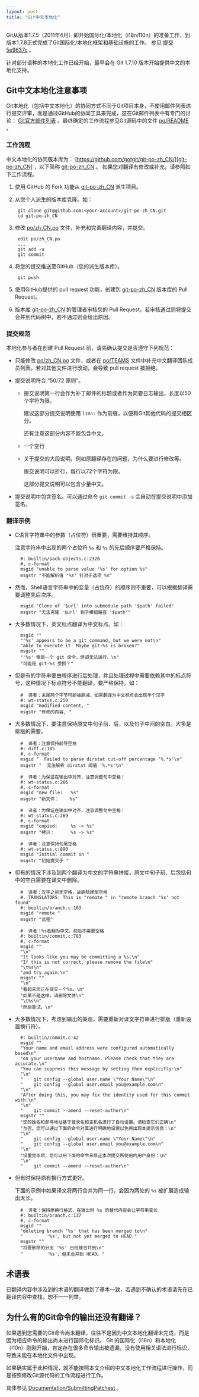 ```yaml
---
layout: post
title: "Git中文本地化"
---
```


Git从版本1.7.5（2011年4月）即开始国际化/本地化（i18n/l10n）的准备工作，到版本1.7.8正式完成了Git国际化/本地化框架和基础设施的工作。
参见 [提交 5e9637c](https://github.com/git/git/commit/5e9637c629702e3d41ad01d95956d1835d7338e0) 。

针对部分语种的本地化工作已经开始，最早会在 Git 1.7.10 版本开始提供中文的本地化支持。

## Git中文本地化注意事项 ##

Git本地化（包括中文本地化）的协同方式不同于Git项目本身，不使用邮件列表进行提交评审，而是通过GitHub的协同工具来完成，这在Git邮件列表中有专门的讨论： [Git官方邮件列表](http://article.gmane.org/gmane.comp.version-control.git/189584) 。最终确定的工作流程参见Git源码中的文件 [po/README](https://github.com/git/git/blob/master/po/README) 。

### 工作流程 ###

中文本地化的协同版本库为： [https://github.com/gotgit/git-po-zh_CN/][git-po-zh_CN] ，以下简称 [git-po-zh_CN] 。
如果您对翻译有修改或补充，请参照如下工作流程。

1. 使用 GitHub 的 Fork 功能从 [git-po-zh_CN] 派生项目。

2. 从您个人派生的版本库克隆。如：

        git clone git@github.com:<your-account>/git-po-zh_CN.git
        cd git-po-zh_CN

3. 修改 [po/zh_CN.po] 文件，补充和完善翻译内容，并提交。

        edit po/zh_CN.po
        ...
        git add -u
        git commit

4. 将您的提交推送至GitHub（您的派生版本库）。

        git push

5. 使用GitHub提供的 pull request 功能，创建到 [git-po-zh_CN] 版本库的 Pull Request。

6. 版本库 [git-po-zh_CN] 的管理者审核您的 Pull Request，若审核通过则将提交合并到代码树中，若不通过则会给出原因。

### 提交规范 ###

本地化参与者在创建 Pull Request 前，请先确认提交是否遵守下列规范：

* 只能修改 [po/zh_CN.po] 文件，或者在 [po/TEAMS] 文件中补充中文翻译团队成员列表。若对其他文件进行改动，会导致 pull request 被拒绝。

* 提交说明符合 “50/72 原则”。

  - 提交说明第一行会作为补丁邮件的标题或者作为简要日志输出，长度以50个字符为限。

    建议这部分提交说明使用 `l10n:` 作为前缀，以便和Git其他代码的提交相区分。

    还有注意这部分内容不能包含中文。
 
  - 一个空行

  - 关于提交的大段说明，例如原翻译存在的问题，为什么要进行修改等。
  
    提交说明可以折行，每行以72个字符为限。
    
    这部分提交说明可以包含少量中文。


* 提交说明中包含签名。可以通过命令 `git commit -s` 会自动在提交说明中添加签名。

### 翻译示例 ###

* C语言字符串中的参数（占位符）很重要，需要维持其顺序。

  注意字符串中出现的两个占位符 `%s` 和 `%s` 的先后顺序要严格保持。

        #: builtin/pack-objects.c:2326
        #, c-format
        msgid "unable to parse value '%s' for option %s"
        msgstr "不能解析值 '%s' 针对于选项 %s"

* 然而，Shell语言字符串中的变量（占位符）的顺序则不重要，可以根据翻译需要调整先后次序。

        msgid "Clone of '$url' into submodule path '$path' failed"
        msgstr "无法克隆 '$url' 到子模组路径 '$path'"

* 大多数情况下，英文标点翻译为中文标点。如：

        msgid ""
        "'%s' appears to be a git command, but we were not\n"
        "able to execute it. Maybe git-%s is broken?"
        msgstr ""
        "'%s' 像是一个 git 命令，但却无法运行。\n"
        "可能是 git-%s 受损？"

* 但是有的字符串要由程序进行后处理，并且处理过程中需要依赖其中的标点符号，这种情况下标点符号不能翻译，要严格保持。如：

        #  译者：末尾两个字节可能被删减，如果翻译为中文标点会出现半个汉字
        #: wt-status.c:250
        msgid "modified content, "
        msgstr "修改的内容, "

* 大多数情况下，要注意保持原文中句子前、后，以及句子中间的空白。大多是排版的需要。

        #  译者：注意保持前导空格
        #: diff.c:105
        #, c-format
        msgid "  Failed to parse dirstat cut-off percentage '%.*s'\n"
        msgstr "  无法解析 dirstat 阈值 '%.*s'\n"

        #  译者：为保证在输出中对齐，注意调整句中空格！
        #: wt-status.c:266
        #, c-format
        msgid "new file:   %s"
        msgstr "新文件：    %s"

        #  译者：为保证在输出中对齐，注意调整句中空格！
        #: wt-status.c:269
        #, c-format
        msgid "copied:     %s -> %s"
        msgstr "拷贝：      %s -> %s"

        #  译者：注意保持句尾空格
        #: wt-status.c:890
        msgid "Initial commit on "
        msgstr "初始提交于 "

* 但有的情况下涉及到两个翻译为中文的字符串拼接，原文中句子前、后包括句中的空白需要在译文中删除。

        #  译者：汉字之间无空格，故删除尾部空格
        #. TRANSLATORS: This is "remote " in "remote branch '%s' not found"
        #: builtin/branch.c:163
        msgid "remote "
        msgstr "远程"

        #  译者：%s若翻为中文，前后不需要空格
        #: builtin/commit.c:783
        #, c-format
        msgid ""
        "\n"
        "It looks like you may be committing a %s.\n"
        "If this is not correct, please remove the file\n"
        "\t%s\n"
        "and try again.\n"
        msgstr ""
        "\n"
        "看起来您正在提交一个%s。\n"
        "如果不是这样，请删除文件\n"
        "\t%s\n"
        "然后重试。\n"

* 大多数情况下，考虑到输出的美观，需要重新对译文字符串进行排版（重新设置换行符）。

        #: builtin/commit.c:42
        msgid ""
        "Your name and email address were configured automatically based\n"
        "on your username and hostname. Please check that they are accurate.\n"
        "You can suppress this message by setting them explicitly:\n"
        "\n"
        "    git config --global user.name \"Your Name\"\n"
        "    git config --global user.email you@example.com\n"
        "\n"
        "After doing this, you may fix the identity used for this commit with:\n"
        "\n"
        "    git commit --amend --reset-author\n"
        msgstr ""
        "您的姓名和邮件地址基于登录名和主机名进行了自动设置。请检查它们正确\n"
        "与否。您可以通过下面的命令对其进行明确地设置以免再出现本提示信息：\n"
        "\n"
        "    git config --global user.name \"Your Name\"\n"
        "    git config --global user.email you@example.com\n"
        "\n"
        "设置完毕后，您可以用下面的命令来修正本次提交所使用的用户身份：\n"
        "\n"
        "    git commit --amend --reset-author\n"

* 但有时保持原有换行方式更好。

  下面的示例中如果译文将两行合并为同一行，会因为两处的 `%s` 被扩展造成输出太长。

        #  译者：保持原换行格式，在输出时 %s 的替代内容会让字符串变长
        #: builtin/branch.c:137
        #, c-format
        msgid ""
        "deleting branch '%s' that has been merged to\n"
        "         '%s', but not yet merged to HEAD."
        msgstr ""
        "将要删除的分支 '%s' 已经被合并到\n"
        "         '%s'，但未合并到 HEAD。"

## 术语表 ##

已翻译内容中涉及到的术语的翻译做到了基本一致，若遇到不确认的术语请先在已翻译内容中查找，恕不一一列举。

## 为什么有的Git命令的输出还没有翻译？ ##

如果遇到您需要的Git命令尚未翻译，往往不是因为中文本地化翻译未完成，而是因为相应命令的输出尚未进行国际化标识。
Git 的国际化（i18n）和本地化（l10n）刚刚开始，肯定存在很多命令输出被遗漏，没有使用相关语法进行标识，导致未能在本地化文件中出现。

如果确实属于此种情况，就不能按照本文介绍的中文本地化工作流程进行操作，而是按照修改Git源代码的工作流程进行工作。

具体参见 [Documentation/SubmittingPatchest](https://github.com/git/git/blob/master/Documentation/SubmittingPatches) 。

 [git-po-zh_CN]: https://github.com/gotgit/git-po-zh_CN/
 [po/zh_CN.po]: https://github.com/gotgit/git-po-zh_CN/blob/master/po/zh_CN.po
 [po/TEAMS]: https://github.com/gotgit/git-po-zh_CN/blob/master/po/TEAMS
